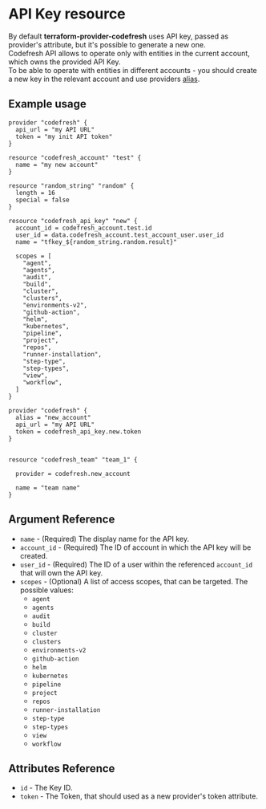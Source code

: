 # API Key resource

By default **terraform-provider-codefresh** uses API key, passed as provider's attribute, but it's possible to generate a new one.  
Codefresh API allows to operate only with entities in the current account, which owns the provided API Key.  
To be able to operate with entities in different accounts - you should create a new key in the relevant account and use providers [alias](https://www.terraform.io/docs/configuration/providers.html#alias-multiple-provider-instances).

## Example usage

```hcl
provider "codefresh" {
  api_url = "my API URL"
  token = "my init API token"
}

resource "codefresh_account" "test" {
  name = "my new account"
}

resource "random_string" "random" {
  length = 16
  special = false
}

resource "codefresh_api_key" "new" {
  account_id = codefresh_account.test.id
  user_id = data.codefresh_account.test_account_user.user_id
  name = "tfkey_${random_string.random.result}"

  scopes = [
    "agent",
    "agents",
    "audit",
    "build",
    "cluster",
    "clusters",
    "environments-v2",
    "github-action",
    "helm",
    "kubernetes",
    "pipeline",
    "project",
    "repos",
    "runner-installation",
    "step-type",
    "step-types",
    "view",
    "workflow",
  ]
}

provider "codefresh" {
  alias = "new_account"
  api_url = "my API URL"
  token = codefresh_api_key.new.token
}


resource "codefresh_team" "team_1" {

  provider = codefresh.new_account

  name = "team name"
}
```

## Argument Reference

- `name` - (Required) The display name for the API key.
- `account_id` - (Required) The ID of account in which the API key will be created.
- `user_id` - (Required) The ID of a user within the referenced `account_id` that will own the API key. 
- `scopes` - (Optional) A list of access scopes, that can be targeted. The possible values:
  - `agent`
  - `agents`
  - `audit`
  - `build`
  - `cluster`
  - `clusters`
  - `environments-v2`
  - `github-action`
  - `helm`
  - `kubernetes`
  - `pipeline`
  - `project`
  - `repos`
  - `runner-installation`
  - `step-type`
  - `step-types`
  - `view`
  - `workflow`

## Attributes Reference

- `id` - The Key ID.
- `token` - The Token, that should used as a new provider's token attribute.
